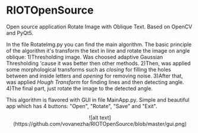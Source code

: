 # RIOTOpenSource
Open source application Rotate Image with Oblique Text. Based on OpenCV and PyQt5.

<p>In the file RotateImg.py you can find the main algorithm. The basic principle of the algorithm it's transform the text in line and rotate the image on angle oblique:
1)Thresholding image. Was choosed adaptive Gaussian Thresholding 'cause it was better then other methods.
2)Then, was applied some morphological transforms such as <em>closing</em> for filling the holes between and inside letters and <em>opening</em> for removing noise.
3)After that, was applied <em>Hough Transform</em> for finding lines and then detecting angle.
4)The final part, just rotate the image to the detected angle.
</p>
This algorithm is flavored with GUI in file MainApp.py. Simple and beautiful app which has 4 buttons: "Open", "Rotate", "Save" and "Exit".
<p align = "center">
  ![alt text](https://github.com/vovanezha/RIOTOpenSource/blob/master/gui.png)
</p>
